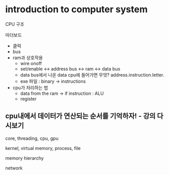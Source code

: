 ---
---

# introduction to computer system

CPU 구조

마더보드

- 클럭
- bus
- ram과 상호작용
    - wire onoff
    - set/enable ↔ address bus ↔ ram ↔ data bus
    - data bus에서 나온 data cpu에 들어가면 무엇? address.instruction.letter.
    - exe 파일 : binary → instructions
- cpu가 처리하는 법
    - data from the ram → if instruction : ALU
    - register

## cpu내에서 데이터가 연산되는 순서를 기억하자! - 강의 다시보기

core, threading, cpu, gpu

kernel, virtual memory, process, file

memory hierarchy

network